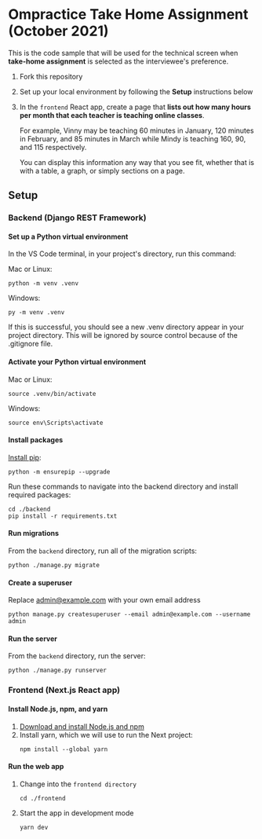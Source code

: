# Ompractice Take Home Assignment (October 2021)
This is the code sample that will be used for the technical screen when **take-home assignment** is selected as the interviewee's preference.

1. Fork this repository
1. Set up your local environment by following the **Setup** instructions below
1. In the `frontend` React app, create a page that **lists out how many hours per month that each teacher is teaching online classes**.
    
    For example, Vinny may be teaching 60 minutes in January, 120 minutes in February, and 85 minutes in March while Mindy is teaching 160, 90, and 115 respectively.

    You can display this information any way that you see fit, whether that is with a table, a graph, or simply sections on a page.

## Setup

### Backend (Django REST Framework)

#### Set up a Python virtual environment
In the VS Code terminal, in your project's directory, run this command:

Mac or Linux:
```
python -m venv .venv
```

Windows:
```
py -m venv .venv
````

If this is successful, you should see a new .venv directory appear in your project directory. This will be ignored by source control because of the .gitignore file.

#### Activate your Python virtual environment

Mac or Linux:
```
source .venv/bin/activate
```

Windows:
```
source env\Scripts\activate
```

#### Install packages

[Install pip](https://pip.pypa.io/en/stable/installation/#supported-methods):
```
python -m ensurepip --upgrade
```

Run these commands to navigate into the backend directory and install required packages:
```
cd ./backend
pip install -r requirements.txt
```

#### Run migrations

From the `backend` directory, run all of the migration scripts:
```
python ./manage.py migrate
```

#### Create a superuser

Replace admin@example.com with your own email address
```
python manage.py createsuperuser --email admin@example.com --username admin
```

#### Run the server

From the `backend` directory, run the server:
```
python ./manage.py runserver
```

### Frontend (Next.js React app)

#### Install Node.js, npm, and yarn

1. [Download and install Node.js and npm](https://nodejs.org/en/)
1. Install yarn, which we will use to run the Next project:
    ```
    npm install --global yarn
    ```

#### Run the web app

1. Change into the `frontend directory`
    ```
    cd ./frontend
    ```
1. Start the app in development mode
    ```
    yarn dev
    ```